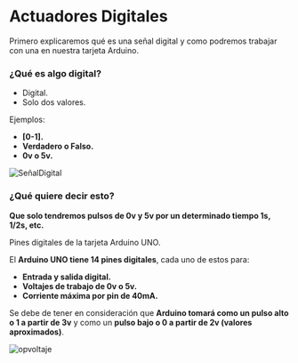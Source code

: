 # Actuadores Digitales

Primero explicaremos qué es una señal digital y como podremos trabajar con una en nuestra tarjeta Arduino.

### ¿Qué es algo digital?

- Digital.
- Solo dos valores.

Ejemplos:

- **[0-1].**
- **Verdadero o Falso.**
- **0v o 5v.**

![SeñalDigital](https://github.com/Ezzzzzzzzzzzzzz/CursoRoboticaAplicada/blob/master/Arduino/Se%C3%B1alDigital.JPG)

### ¿Qué quiere decir esto? 

**Que solo tendremos pulsos de 0v y 5v por un determinado tiempo 1s, 1/2s, etc.**

Pines digitales de la tarjeta Arduino UNO.

El **Arduino UNO tiene 14 pines digitales**, cada uno de estos para:
- **Entrada y salida digital.**
- **Voltajes de trabajo de 0v o 5v.**
- **Corriente máxima por pin de 40mA.**

Se debe de tener en consideración que **Arduino tomará como un pulso alto o 1 a partir de 3v** y como un **pulso bajo o 0 a partir de 2v (valores aproximados)**.

![opvoltaje](https://cdn.sparkfun.com/assets/7/9/3/a/c/5V-logic-levels_fixed.png)


<!--stackedit_data:
eyJoaXN0b3J5IjpbLTg4Nzg1ODkzNiwtNTU1MzE3MzA0LC04MT
MxOTQ4OTVdfQ==
-->